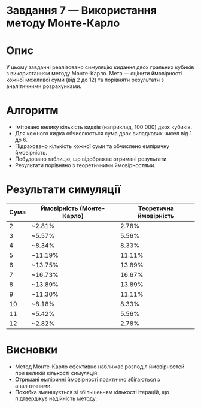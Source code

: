 # Завдання 7 — Використання методу Монте-Карло

# Опис

У цьому завданні реалізовано симуляцію кидання двох гральних кубиків з використанням методу Монте-Карло. Мета — оцінити ймовірності кожної можливої суми (від 2 до 12) та порівняти результати з аналітичними розрахунками.

# Алгоритм

- Імітовано велику кількість кидків (наприклад, 100 000) двох кубиків.
- Для кожного кидка обчислюється сума двох випадкових чисел від 1 до 6.
- Підраховано кількість кожної суми та обчислено емпіричну ймовірність.
- Побудовано таблицю, що відображає отримані результати.
- Результати порівняно з теоретичними ймовірностями.

# Результати симуляції

| Сума | Ймовірність (Монте-Карло) | Теоретична ймовірність |
|------|----------------------------|--------------------------|
| 2    | ~2.81%                     | 2.78%                    |
| 3    | ~5.57%                     | 5.56%                    |
| 4    | ~8.34%                     | 8.33%                    |
| 5    | ~11.19%                    | 11.11%                   |
| 6    | ~13.75%                    | 13.89%                   |
| 7    | ~16.73%                    | 16.67%                   |
| 8    | ~13.89%                    | 13.89%                   |
| 9    | ~11.30%                    | 11.11%                   |
| 10   | ~8.18%                     | 8.33%                    |
| 11   | ~5.42%                     | 5.56%                    |
| 12   | ~2.82%                     | 2.78%                    |

# Висновки

- Метод Монте-Карло ефективно наближає розподіл ймовірностей при великій кількості симуляцій.
- Отримані емпіричні ймовірності практично збігаються з аналітичними.
- Похибка зменшується зі збільшенням кількості ітерацій, що підтверджує надійність методу.


